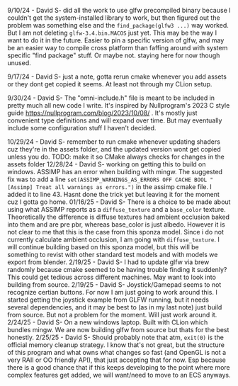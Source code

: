 9/10/24 - David S- did all the work to use glfw precompiled binary because I couldn't get the system-installed 
library to work, but then figured out the problem was something else and the `find_package(glfw3 ...)` way worked. 
But I am not deleting `glfw-3.4.bin.MACOS` just yet. This may be the way I want to do it in the future. Easier to 
pin a specific version of glfw, and may be an easier way to compile cross platform than faffing around with system 
specific "find package" stuff. Or maybe not. staying here for now though unused.

9/17/24 - David S- just a note, gotta rerun cmake whenever you add assets or they dont get copied it seems. At least 
not through my CLion setup. 

9/30/24 - David S- The "omni-include.h" file is meant to be included in pretty much all new code I write. It's inspired 
by Nullprogram's 2023 C style guide https://nullprogram.com/blog/2023/10/08/ . It's mostly just convenient type 
definitions and will expand over time. But may eventually include some configuration stuff I haven't decided.

10/29/24 - David S- remember to run cmake whenever updating shaders cuz they're in the assets folder, and the 
updated version wont get copied unless you do. 
TODO: make it so CMake always checks for changes in the assets folder
12/28/24 - David S- working on getting this to build on windows. ASSIMP has an error when building with mingw. The suggested fix was to add a line `set(ASSIMP_WARNINGS_AS_ERRORS OFF CACHE BOOL "[Assimp] Treat all warnings as errors.")` in the assimp cmake file. I added it to line 43. Hasnt done the trick yet but leaving it for the moment cuz I gotta go home. 
01/16/25 - David S- There is a choice to be made about using what ASSIMP reports as a `diffuse_texture` and a `base_color` texture. Theoretically the difference is diffuse textures had ambient occlusion baked into them and are pre pbr, whereas base_color is just albedo. However it is not clear to me that this is the case from this sponza model. Since i do not currently calculate ambient occlusion, I am going with `diffuse_texture`. I will continue building based on this sponza model, but this will be something to revist with other standard test models and with models we export from blender. 
2/19/25 - David S- I had to update glfw via brew randomly because cmake seemed to be having trouble finding it suddenly? This could get tedious across different machines. May want to look into building from source.
2/19/25 - David S- Joystick/Gamepad seems to not recognize certian buttons. For now I am just going to work around this. I started getting the joystick example from GLFW running, but it needs several dependencies, and it may be best to (as in my last note) just build from source. But not a problem for the moment. Will just work around it. 
2/24/25 - David S- On a new windows laptop. Built with CLion which bundles mingw. We are now building glfw from source but thats for the best honestly.
2/25/25 - David S- Should probably note that atm, `exit(0)` is the official memory cleanup strategy. I know that's 
not great, but the structure of this program and what owns what changes so fast (and OpenGL is not a very RAII or OO 
friendly API), that just accepting that for now. Esp because there is a good chance that if this keeps developing to 
the point where more complex features get added, we will want/need to move to an ECS anyways.
